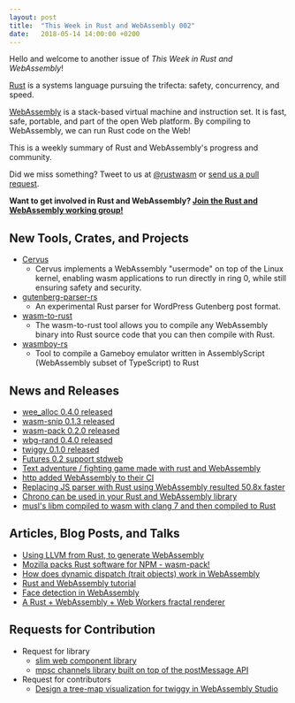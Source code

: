 ```yaml
---
layout: post
title:  "This Week in Rust and WebAssembly 002"
date:   2018-05-14 14:00:00 +0200
---
```


Hello and welcome to another issue of *This Week in Rust and WebAssembly*!

[Rust](https://rust-lang.org) is a systems language pursuing the trifecta: safety, concurrency, and speed.

[WebAssembly](http://webassembly.org) is a stack-based virtual machine and instruction set. It is fast, safe, portable, and part of the open Web platform. By compiling to WebAssembly, we can run Rust code on the Web!

This is a weekly summary of Rust and WebAssembly's progress and community.

Did we miss something? Tweet to us at [@rustwasm](https://twitter.com/rustwasm) or [send us a pull request](https://github.com/rustwasm/rustwasm.github.io).

**Want to get involved in Rust and WebAssembly? [Join the Rust and WebAssembly working group!][get-involved]**

[get-involved]: https://github.com/rust-lang-nursery/rust-wasm/blob/master/README.md#get-involved

## New Tools, Crates, and Projects
* [Cervus](https://github.com/cervus-v/cervus)
    - Cervus implements a WebAssembly "usermode" on top of the Linux kernel, enabling wasm applications to run directly in ring 0, while still ensuring safety and security.
*  [gutenberg-parser-rs](https://github.com/Hywan/gutenberg-parser-rs)
    - An experimental Rust parser for WordPress Gutenberg post format.
* [wasm-to-rust](https://github.com/CryZe/wasm-to-rust)
    - The wasm-to-rust tool allows you to compile any WebAssembly binary into Rust source code that you can then compile with Rust.
* [wasmboy-rs](https://github.com/CryZe/wasmboy-rs)
    -  Tool to compile a Gameboy emulator written in AssemblyScript (WebAssembly subset of TypeScript) to Rust 

## News and Releases
* [wee_alloc 0.4.0 released](https://github.com/rustwasm/wee_alloc/blob/master/CHANGELOG.md#040)
* [wasm-snip 0.1.3 released](https://github.com/fitzgen/wasm-snip)
* [wasm-pack 0.2.0 released](https://github.com/ashleygwilliams/wasm-pack/releases/tag/v0.2.0)
* [wbg-rand 0.4.0 released](https://crates.io/crates/wbg-rand)
* [twiggy  0.1.0 released](https://crates.io/crates/twiggy)
* [Futures 0.2 support stdweb](https://github.com/koute/stdweb/pull/206)
* [Text adventure / fighting game made with rust and WebAssembly](https://ldjam.com/events/ludum-dare/41/text-em-up)
* [http added WebAssembly to their CI](https://github.com/hyperium/http#198)
* [Replacing JS parser with Rust using WebAssembly resulted 50.8x faster](https://twitter.com/mnt_io/status/994191317923192832)
* [Chrono can be used in your Rust and WebAssembly library](https://github.com/rust-lang-nursery/rust-wasm/issues/169)
* [musl's libm compiled to wasm with clang 7 and then compiled to Rust](https://gist.github.com/CryZe/3daab58b5b4e2e77c37b03a49645e2e3)


## Articles, Blog Posts, and Talks
* [Using LLVM from Rust, to generate WebAssembly](https://medium.com/@jayphelps/using-llvm-from-rust-to-generate-webassembly-93e8c193fdb4)
* [Mozilla packs Rust software for NPM - wasm-pack!](https://www.golem.de/news/wasm-pack-mozilla-packt-rust-software-fuer-npm-1804-133944.html)
* [How does dynamic dispatch (trait objects) work in WebAssembly](http://fitzgeraldnick.com/2018/04/26/how-does-dynamic-dispatch-work-in-wasm.html)
* [Rust and WebAssembly tutorial](https://freemasen.github.io/wasm_tutorial/)
* [Face detection in WebAssembly](https://www.reddit.com/r/rust/comments/8gg7i1/implement_a_face_detectorpicojs_in_rust_and/)
* [A Rust + WebAssembly + Web Workers fractal renderer](https://www.reddit.com/r/rust/comments/8hdq5r/a_rust_javascript_web_workers_fractal_renderer/)


## Requests for Contribution
* Request for library 
    - [slim web component library](https://github.com/rust-lang-nursery/rust-wasm/issues/162)
    - [mpsc channels library built on top of the postMessage API](https://github.com/rust-lang-nursery/rust-wasm/issues/163)
* Request for contributors 
    - [Design a tree-map visualization for twiggy in WebAssembly Studio](https://github.com/wasdk/WebAssemblyStudio/issues/163)
